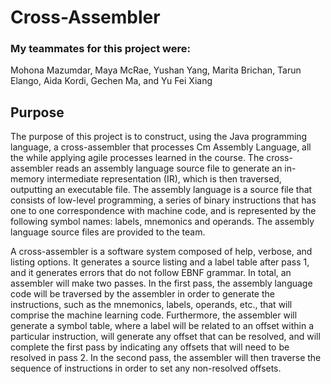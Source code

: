 # Cross-Assembler

### My teammates for this project were:

Mohona Mazumdar, Maya McRae, Yushan Yang, Marita Brichan, Tarun Elango, Aida Kordi, Gechen Ma, and Yu Fei Xiang


## Purpose
The purpose of this project is to construct, using the Java programming language, a cross-assembler that processes Cm Assembly Language, all the while applying agile processes learned in the course. The cross-assembler reads an assembly language source file to generate an in-memory intermediate representation (IR), which is then traversed, outputting an executable file. The assembly language is a source file that consists of low-level programming, a series of binary instructions that has one to one correspondence with machine code, and is represented by the following symbol names: labels, mnemonics and operands. The assembly language source files are provided to the team.

A cross-assembler is a software system composed of help, verbose, and listing options. It generates a source listing and a label table after pass 1, and it generates errors that do not follow EBNF grammar. In total, an assembler will make two passes. In the first pass, the assembly language code will be traversed by the assembler in order to generate the instructions, such as the mnemonics, labels, operands, etc., that will comprise the machine learning code. Furthermore, the assembler will generate a symbol table, where a label will be related to an offset within a particular instruction, will generate any offset that can be resolved, and will complete the first pass by indicating any offsets that will need to be resolved in pass 2. In the second pass, the assembler will then traverse the sequence of instructions in order to set any non-resolved offsets.